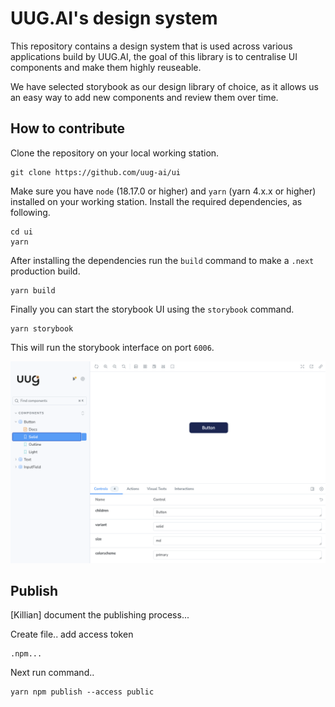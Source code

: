 # UUG.AI's design system

This repository contains a design system that is used across various applications build by UUG.AI, the goal of this library is to centralise UI components and make them highly reuseable.

We have selected storybook as our design library of choice, as it allows us an easy way to add new components and review them over time.

## How to contribute

Clone the repository on your local working station.

    git clone https://github.com/uug-ai/ui

Make sure you have `node` (18.17.0 or higher) and `yarn` (yarn 4.x.x or higher) installed on your working station. Install the required dependencies, as following.

    cd ui
    yarn

After installing the dependencies run the `build` command to make a `.next` production build.

    yarn build

Finally you can start the storybook UI using the `storybook` command.

    yarn storybook

This will run the storybook interface on port `6006`.

![Storybook](./assets/images/storybook.png)

## Publish

[Killian] document the publishing process...

Create file.. add access token

    .npm...

Next run command..

    yarn npm publish --access public
